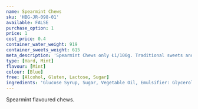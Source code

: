 ```yaml
---
name: Spearmint Chews
sku: 'HBG-JR-098-01'
available: FALSE
purchase_option: 1
price: 1
cost_price: 0.4
container_water_weight: 919
container_sweets_weight: 615
meta_description: 'Spearmint Chews only Ł1/100g. Traditional sweets and more at Humbugs Confectionery Store. Specialists in satisfying your sweet tooth!'
type: [Hard, Mint]
flavour: [Mint]
colour: [Blue]
free: [Alcohol, Gluten, Lactose, Sugar]
ingredients: 'Glucose Syrup, Sugar, Vegetable Oil, Emulsifier: Glycerol Mono Stearate, Flavours: Spearmint Oil'
---
```

Spearmint flavoured chews.